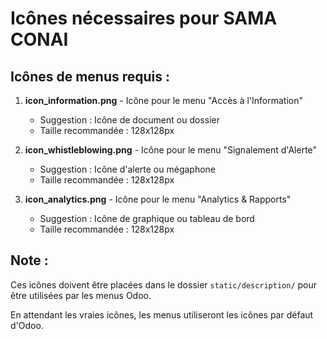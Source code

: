 # Icônes nécessaires pour SAMA CONAI

## Icônes de menus requis :

1. **icon_information.png** - Icône pour le menu "Accès à l'Information"
   - Suggestion : Icône de document ou dossier
   - Taille recommandée : 128x128px

2. **icon_whistleblowing.png** - Icône pour le menu "Signalement d'Alerte"  
   - Suggestion : Icône d'alerte ou mégaphone
   - Taille recommandée : 128x128px

3. **icon_analytics.png** - Icône pour le menu "Analytics & Rapports"
   - Suggestion : Icône de graphique ou tableau de bord
   - Taille recommandée : 128x128px

## Note :
Ces icônes doivent être placées dans le dossier `static/description/` pour être utilisées par les menus Odoo.

En attendant les vraies icônes, les menus utiliseront les icônes par défaut d'Odoo.